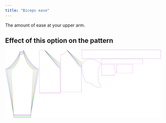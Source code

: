 ```yaml
---
title: "Biceps ease"
---
```


The amount of ease at your upper arm.

## Effect of this option on the pattern

![This image shows the effect of this option by superimposing several variants that have a different value for this option](hugo_bicepsease_sample.svg "Effect of this option on the pattern")
